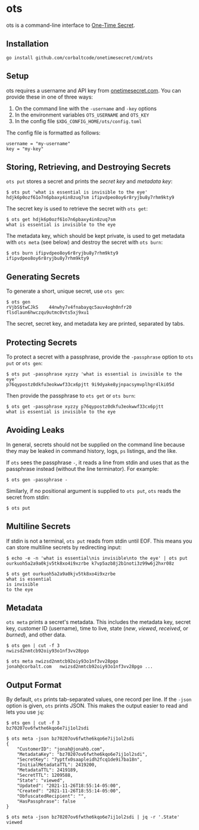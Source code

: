 # ots

ots is a command-line interface to [One-Time Secret](https://onetimesecret.com).

## Installation

```
go install github.com/corbaltcode/onetimesecret/cmd/ots
```

## Setup

ots requires a username and API key from [onetimesecret.com](https://onetimesecret.com). You can provide these in one of three ways:

1. On the command line with the `-username` and `-key` options
2. In the environment variables `OTS_USERNAME` and `OTS_KEY`
3. In the config file `$XDG_CONFIG_HOME/ots/config.toml`

The config file is formatted as follows:

```
username = "my-username"
key = "my-key"
```

## Storing, Retrieving, and Destroying Secrets

`ots put` stores a secret and prints the _secret key_ and _metadata key_:

```
$ ots put 'what is essential is invisible to the eye'
hdjk6p0ozf61o7n6pbaxy4in8zuq7sm	ifipvdpeo8oy6r8ryjbu8y7rhm9kty9
```

The secret key is used to retrieve the secret with `ots get`:

```
$ ots get hdjk6p0ozf61o7n6pbaxy4in8zuq7sm
what is essential is invisible to the eye
```

The metadata key, which should be kept private, is used to get metadata with `ots meta` (see below) and destroy the secret with `ots burn`:

```
$ ots burn ifipvdpeo8oy6r8ryjbu8y7rhm9kty9
ifipvdpeo8oy6r8ryjbu8y7rhm9kty9
```

## Generating Secrets

To generate a short, unique secret, use `ots gen`:

```
$ ots gen
rVjbS$twCJkS	44nwhy7v4fnabayqc5auv4ogh0nfr20	flsdlaun6hwczqu9utmc0vts5xj9xu1
```

The secret, secret key, and metadata key are printed, separated by tabs.

## Protecting Secrets

To protect a secret with a passphrase, provide the `-passphrase` option to `ots put` or `ots gen`:

```
$ ots put -passphrase xyzzy 'what is essential is invisible to the eye'
p76qypostz0dkfu3eokwwf33cx6pjtt	9i9dyake8yjnpacsymvplhgr4lki05d
```

Then provide the passphrase to `ots get` or `ots burn`:

```
$ ots get -passphrase xyzzy p76qypostz0dkfu3eokwwf33cx6pjtt
what is essential is invisible to the eye
```

## Avoiding Leaks

In general, secrets should not be supplied on the command line because they may be leaked in command history, logs, `ps` listings, and the like.

If `ots` sees the passphrase `-`, it reads a line from stdin and uses that as the passphrase instead (without the line terminator). For example:

```
$ ots gen -passphrase -
```

Similarly, if no positional argument is supplied to `ots put`, `ots` reads the secret from stdin:

```
$ ots put
```

## Multiline Secrets

If stdin is not a terminal, `ots put` reads from stdin until EOF. This means you can store multiline secrets by redirecting input:

```
$ echo -e -n 'what is essential\nis invisible\nto the eye' | ots put
ourkuoh5a2a9a0kjv5tk8xo4i9xzrbe	k7vp5azb8j2b1noti3z99w6j2hxr08z

$ ots get ourkuoh5a2a9a0kjv5tk8xo4i9xzrbe
what is essential
is invisible
to the eye
```

## Metadata

`ots meta` prints a secret's metadata. This includes the metadata key, secret key, customer ID (username), time to live, state (_new_, _viewed_, _received_, or _burned_), and other data.

```
$ ots gen | cut -f 3
nwizsd2nmtcb92oiy93o1nf3vv28pgo

$ ots meta nwizsd2nmtcb92oiy93o1nf3vv28pgo
jonah@corbalt.com	nwizsd2nmtcb92oiy93o1nf3vv28pgo ...
```

## Output Format

By default, `ots` prints tab-separated values, one record per line. If the `-json` option is given, `ots` prints JSON. This makes the output easier to read and lets you use `jq`:

```
$ ots gen | cut -f 3
bz70207ov6fwthe6kqo6e7ij1ol2sdi

$ ots meta -json bz70207ov6fwthe6kqo6e7ij1ol2sdi
{
	"CustomerID": "jonah@jonahb.com",
	"MetadataKey": "bz70207ov6fwthe6kqo6e7ij1ol2sdi",
	"SecretKey": "7yptfx0saapleidh2fcq1de9i7ba18n",
	"InitialMetadataTTL": 2419200,
	"MetadataTTL": 2419189,
	"SecretTTL": 1209588,
	"State": "viewed",
	"Updated": "2021-11-26T18:55:14-05:00",
	"Created": "2021-11-26T18:55:14-05:00",
	"ObfuscatedRecipient": "",
	"HasPassphrase": false
}

$ ots meta -json bz70207ov6fwthe6kqo6e7ij1ol2sdi | jq -r '.State'
viewed
```
